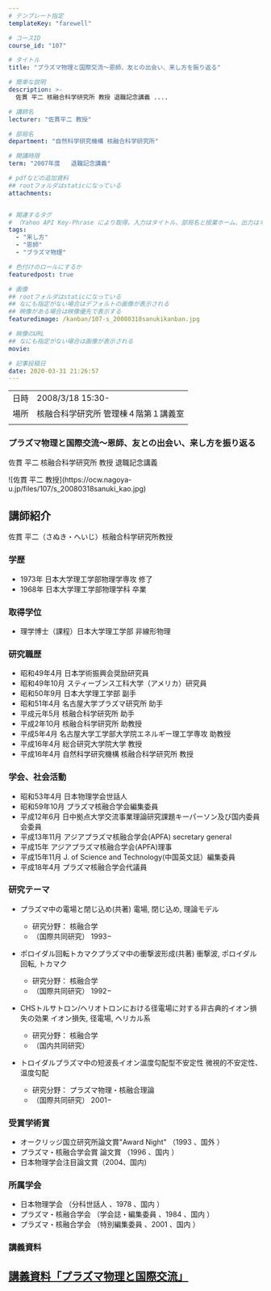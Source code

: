 ```yaml
---
# テンプレート指定
templateKey: "farewell"

# コースID
course_id: "107"

# タイトル
title: "プラズマ物理と国際交流〜恩師、友との出会い、来し方を振り返る"

# 簡単な説明
description: >-
  佐貫 平二 核融合科学研究所 教授 退職記念講義 ....

# 講師名
lecturer: "佐貫平二 教授"

# 部局名
department: "自然科学研究機構 核融合科学研究所"

# 開講時限
term: "2007年度	退職記念講義"

# pdfなどの追加資料
## rootフォルダはstaticになっている
attachments:


# 関連するタグ
# （Yahoo API Key-Phrase により取得。入力はタイトル、部局名と授業ホーム、出力はキーフレーズ（tags））
tags:
  - "来し方"
  - "恩師"
  - "プラズマ物理"

# 色付けのロールにするか
featuredpost: true

# 画像
## rootフォルダはstaticになっている
## なにも指定がない場合はデフォルトの画像が表示される
## 映像がある場合は映像優先で表示する
featuredimage: /kanban/107-s_20080318sanukikanban.jpg

# 映像のURL
## なにも指定がない場合は画像が表示される
movie: 

# 記事投稿日
date: 2020-03-31 21:26:57
---
```


|   |   |
|---|---|
| 日時 | 2008/3/18  15:30- |
| 場所 | 核融合科学研究所 管理棟４階第１講義室 |
|   |   |


### プラズマ物理と国際交流〜恩師、友との出会い、来し方を振り返る

佐貫 平二 核融合科学研究所 教授 退職記念講義


<p>
![佐貫 平二 教授](https://ocw.nagoya-u.jp/files/107/s_20080318sanuki_kao.jpg) 
</p>

<h2>講師紹介</h2>
<p>
佐貫 平二（さぬき・へいじ）核融合科学研究所教授
</p>

<h3>学歴</h3>
<ul>
<li>1973年 日本大学理工学部物理学専攻 修了</li>
<li>1968年 日本大学理工学部物理学科 卒業</li>
</ul>

<h3>取得学位</h3>
<ul>
<li>理学博士（課程）日本大学理工学部 非線形物理</li>
</ul>

<h3>研究職歴</h3>
<ul>
<li>昭和49年4月   日本学術振興会奨励研究員</li>
<li>昭和49年10月 スティーブンス工科大学（アメリカ）研究員</li>
<li>昭和50年9月   日本大学理工学部 副手</li>
<li>昭和51年4月   名古屋大学プラズマ研究所 助手</li>
<li>平成元年5月    核融合科学研究所 助手</li>
<li>平成2年10月   核融合科学研究所 助教授</li>
<li>平成5年4月     名古屋大学工学部大学院エネルギー理工学専攻 助教授</li>
<li>平成16年4月   総合研究大学院大学 教授</li>
<li>平成16年4月   自然科学研究機構 核融合科学研究所 教授</li>
</ul>

<h3>学会、社会活動</h3>
<ul>
<li>昭和53年4月    日本物理学会世話人</li>
<li>昭和59年10月  プラズマ核融合学会編集委員</li>
<li>平成12年6月    日中拠点大学交流事業理論研究課題キーパーソン及び国内委員会委員</li>
<li>平成13年11月  アジアプラズマ核融合学会(APFA) secretary general</li>
<li>平成15年          アジアプラズマ核融合学会(APFA)理事</li>
<li>平成15年11月   J. of Science and Technology(中国英文誌）編集委員</li>
<li>平成18年4月    プラズマ核融合学会代議員</li>
</ul>

### 研究テーマ

- プラズマ中の電場と閉じ込め(共著) 電場, 閉じ込め, 理論モデル
	- 研究分野： 核融合学
	- （国際共同研究） 1993−

- ポロイダル回転トカマクプラズマ中の衝撃波形成(共著) 衝撃波, ポロイダル回転, トカマク
	- 研究分野： 核融合学
	- （国際共同研究） 1992−

- CHSトルサトロン/ヘリオトロンにおける径電場に対する非古典的イオン損失の効果 イオン損失, 径電場, ヘリカル系
	- 研究分野： 核融合学
	- （国内共同研究）

- トロイダルプラズマ中の短波長イオン温度勾配型不安定性 微視的不安定性、温度勾配
	- 研究分野： プラズマ物理・核融合理論
	- （国際共同研究） 2001−

<h3>受賞学術賞</h3>
<ul>
<li>オークリッジ国立研究所論文賞"Award Night" （1993 、国外 ）</li>
<li>プラズマ・核融合学会賞 論文賞 （1996 、国内 ）</li>
<li>日本物理学会注目論文賞（2004、国内)</li>
</ul>

<h3>所属学会</h3>
<ul>
<li>日本物理学会 （分科世話人 、1978 、国内 ）</li>
<li>プラズマ・核融合学会 （学会誌・編集委員 、1984 、国内 ）</li>
<li>プラズマ・核融合学会 （特別編集委員 、2001 、国内 ）</li>
</ul>





### 講義資料

[講義資料「プラズマ物理と国際交流」](https://ocw.nagoya-u.jp/files/107/sanuki_lect.pdf) 
-----